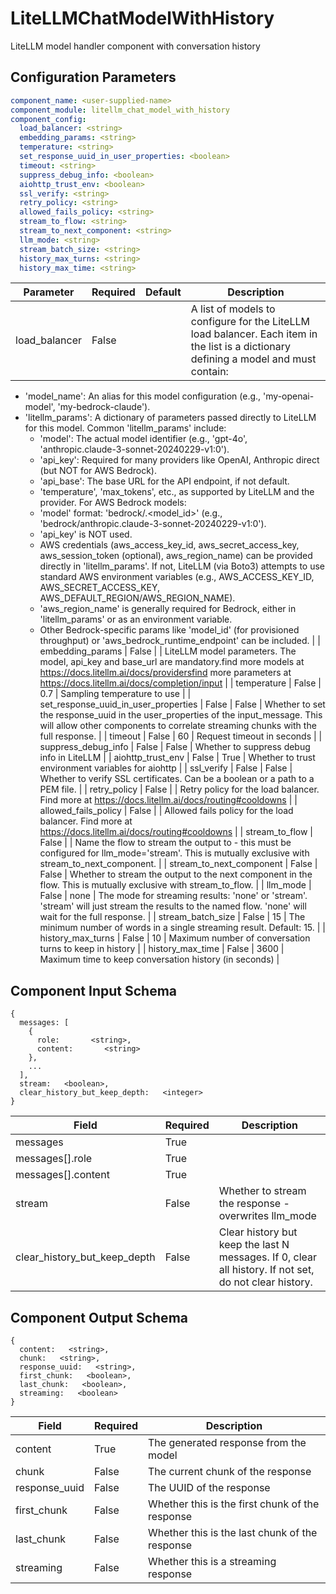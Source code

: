 # LiteLLMChatModelWithHistory

LiteLLM model handler component with conversation history

## Configuration Parameters

```yaml
component_name: <user-supplied-name>
component_module: litellm_chat_model_with_history
component_config:
  load_balancer: <string>
  embedding_params: <string>
  temperature: <string>
  set_response_uuid_in_user_properties: <boolean>
  timeout: <string>
  suppress_debug_info: <boolean>
  aiohttp_trust_env: <boolean>
  ssl_verify: <string>
  retry_policy: <string>
  allowed_fails_policy: <string>
  stream_to_flow: <string>
  stream_to_next_component: <string>
  llm_mode: <string>
  stream_batch_size: <string>
  history_max_turns: <string>
  history_max_time: <string>
```

| Parameter | Required | Default | Description |
| --- | --- | --- | --- |
| load_balancer | False |  | A list of models to configure for the LiteLLM load balancer. Each item in the list is a dictionary defining a model and must contain:
  - 'model_name': An alias for this model configuration (e.g., 'my-openai-model', 'my-bedrock-claude').
  - 'litellm_params': A dictionary of parameters passed directly to LiteLLM for this model.
    Common 'litellm_params' include:
      - 'model': The actual model identifier (e.g., 'gpt-4o', 'anthropic.claude-3-sonnet-20240229-v1:0').
      - 'api_key': Required for many providers like OpenAI, Anthropic direct (but NOT for AWS Bedrock).
      - 'api_base': The base URL for the API endpoint, if not default.
      - 'temperature', 'max_tokens', etc., as supported by LiteLLM and the provider.
    For AWS Bedrock models:
      - 'model' format: 'bedrock/<provider>.<model_id>' (e.g., 'bedrock/anthropic.claude-3-sonnet-20240229-v1:0').
      - 'api_key' is NOT used.
      - AWS credentials (aws_access_key_id, aws_secret_access_key, aws_session_token (optional), aws_region_name) can be provided directly in 'litellm_params'. If not, LiteLLM (via Boto3) attempts to use standard AWS environment variables (e.g., AWS_ACCESS_KEY_ID, AWS_SECRET_ACCESS_KEY, AWS_DEFAULT_REGION/AWS_REGION_NAME).
      - 'aws_region_name' is generally required for Bedrock, either in 'litellm_params' or as an environment variable.
      - Other Bedrock-specific params like 'model_id' (for provisioned throughput) or 'aws_bedrock_runtime_endpoint' can be included. |
| embedding_params | False |  | LiteLLM model parameters. The model, api_key and base_url are mandatory.find more models at https://docs.litellm.ai/docs/providersfind more parameters at https://docs.litellm.ai/docs/completion/input |
| temperature | False | 0.7 | Sampling temperature to use |
| set_response_uuid_in_user_properties | False | False | Whether to set the response_uuid in the user_properties of the input_message. This will allow other components to correlate streaming chunks with the full response. |
| timeout | False | 60 | Request timeout in seconds |
| suppress_debug_info | False | False | Whether to suppress debug info in LiteLLM |
| aiohttp_trust_env | False | True | Whether to trust environment variables for aiohttp |
| ssl_verify | False | False | Whether to verify SSL certificates. Can be a boolean or a path to a PEM file. |
| retry_policy | False |  | Retry policy for the load balancer. Find more at https://docs.litellm.ai/docs/routing#cooldowns |
| allowed_fails_policy | False |  | Allowed fails policy for the load balancer. Find more at https://docs.litellm.ai/docs/routing#cooldowns |
| stream_to_flow | False |  | Name the flow to stream the output to - this must be configured for llm_mode='stream'. This is mutually exclusive with stream_to_next_component. |
| stream_to_next_component | False | False | Whether to stream the output to the next component in the flow. This is mutually exclusive with stream_to_flow. |
| llm_mode | False | none | The mode for streaming results: 'none' or 'stream'. 'stream' will just stream the results to the named flow. 'none' will wait for the full response. |
| stream_batch_size | False | 15 | The minimum number of words in a single streaming result. Default: 15. |
| history_max_turns | False | 10 | Maximum number of conversation turns to keep in history |
| history_max_time | False | 3600 | Maximum time to keep conversation history (in seconds) |


## Component Input Schema

```
{
  messages: [
    {
      role:       <string>,
      content:       <string>
    },
    ...
  ],
  stream:   <boolean>,
  clear_history_but_keep_depth:   <integer>
}
```
| Field | Required | Description |
| --- | --- | --- |
| messages | True |  |
| messages[].role | True |  |
| messages[].content | True |  |
| stream | False | Whether to stream the response - overwrites llm_mode |
| clear_history_but_keep_depth | False | Clear history but keep the last N messages. If 0, clear all history. If not set, do not clear history. |


## Component Output Schema

```
{
  content:   <string>,
  chunk:   <string>,
  response_uuid:   <string>,
  first_chunk:   <boolean>,
  last_chunk:   <boolean>,
  streaming:   <boolean>
}
```
| Field | Required | Description |
| --- | --- | --- |
| content | True | The generated response from the model |
| chunk | False | The current chunk of the response |
| response_uuid | False | The UUID of the response |
| first_chunk | False | Whether this is the first chunk of the response |
| last_chunk | False | Whether this is the last chunk of the response |
| streaming | False | Whether this is a streaming response |
